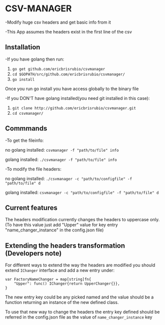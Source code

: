 # CSV-MANAGER
-Modify huge csv headers and get basic info from it

-This App assumes the headers exist in the first line of the csv

## Installation
-If you have golang then run:

1. `go get github.com/ericbrisrubio/csvmanager` 
2. ``cd $GOPATH/src/github.com/ericbrisrubio/csvmanager/``
3. `go install`

Once you run go install you have access globally to the binary file


-If you DON'T have golang installed(you need git installed in this case):
1. `git clone http://github.com/ericbrisrubio/csvmanager.git`
2. `cd csvmanager/`

## Commmands
-To get the fileinfo:

no golang installed:
`csvmanager -f "path/to/file" info`

golang installed:
`./csvmanager -f "path/to/file" info`

-To modify the file headers:

no golang installed:
`./csvmanager -c "path/to/configfile" -f "path/to/file" d`

golang installed:
`csvmanager -c "path/to/configfile" -f "path/to/file" d`

## Current features
The headers modification currently changes the headers to uppercase only.
(To have this value just add "Upper" value for key entry "name_changer_instance" in the config.json 
file)

## Extending the headers transformation (Developers note)
For different ways to extend the way the headers are modified
you should extend `IChanger` interface and add a new entry under:
```
var FactoryNameChanger = map[string]fn{
	"Upper": func() IChanger{return UpperChanger{}},
}
``` 
The new entry key could be any picked named and the value should be
a function returning an instance of the new defined class.

To use that new way to change the headers the entry key defined should
be referred in the config.json file as the value of `name_changer_instance`
key


